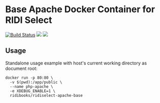 Base Apache Docker Container for RIDI Select
========================================================

[![Build Status](https://travis-ci.org/ridibooks-docker/ridiselect-apache-base.svg?branch=master)](https://travis-ci.org/ridibooks-docker/ridiselect-apache-base)
[![](https://images.microbadger.com/badges/version/ridibooks/ridiselect-apache-base.svg)](http://microbadger.com/images/ridibooks/ridiselect-apache-base "Get your own version badge on microbadger.com")
[![](https://images.microbadger.com/badges/image/ridibooks/ridiselect-apache-base.svg)](http://microbadger.com/images/ridibooks/ridiselect-apache-base "Get your own version badge on microbadger.com")

Usage
-----

Standalone usage example with host's current working directory as document root:
```
docker run -p 80:80 \
  -v $(pwd):/app/public \
  --name php-apache \
  -e XDEBUG_ENABLE=1 \
  ridibooks/ridiselect-apache-base
```
